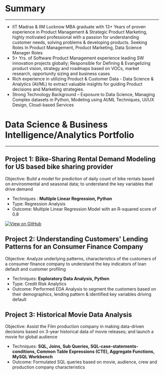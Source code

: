 # Summary
---
* IIT Madras & IIM Lucknow MBA graduate with 13+ Years of proven experience in Product Management & Strategic Product Marketing, highly motivated professional with a passion for understanding customer needs, solving problems & developing products. Seeking Roles In Product Management, Product Marketing, Data Science Manager Roles
* 5+ Yrs. of Software Product Management experience leading SW innovation projects globally; Responsible for Defining & Evangelizing product vision, strategy and roadmaps based on VOCs, market research, opportunity sizing and business cases
* Rich experience in utilizing Product & Customer Data - Data Science & Analytics (AI/ML) to extract valuable insights for guiding Product decisions and Marketing strategies.
* Strong Technology Background – Exposure to Data Science, Managing Complex datasets in Python, Modeling using AI/ML Techniques, UI/UX Design, Cloud-based Services

# Data Science & Business Intelligence/Analytics Portfolio
---
## Project 1: Bike-Sharing Rental Demand Modeling for US based bike sharing provider

Objective: Build a model for prediction of daily count of bike rentals based on environmental and seasonal data; to understand the key variables that drive demand
* Techniques : **Multiple Linear Regression, Python**
* Type: Regression Analysis
* Outcome: Multiple Linear Regression Model with an R-squared score of 0.8

[![View on GitHub](https://img.shields.io/badge/GitHub-View_on_GitHub-blue?logo=GitHub)](https://github.com/sandeepsrikanti/portfolio/tree/master/Projects/Bike%20Sharing%20Assignment%20-Linear%20Regression)

## Project 2: Understanding Customers' Lending Patterns for an Consumer Finance Company

Objective: Analyze underlying patterns, characteristics of the customers of a consumer finance company to understand the key indicators of loan default and customer profiling
* Techniques: **Exploratory Data Analysis, Python**
* Type: Credit Risk Analytics
* Outcome: Performed EDA Analysis to segment the customers based on their demographics, lending pattern & identified key variables driving default

## Project 3: Historical Movie Data Analysis

Objective: Assist the Film production company in making data-driven decisions based on 3-year historical data of movie releases; and launch a movie for global audience
* Techniques: **SQL, Joins, Sub Queries, SQL-case-statements-conditions, Common Table Expressions (CTE), Aggregate Functions, MySQL Workbench**
* Outcome: Formulated SQL queries based on movie, audience, crew and production company characteristics 
